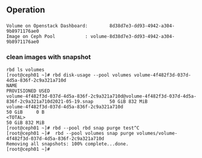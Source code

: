 ## Operation

### 
    Volume on Openstack Dashboard:        8d38d7e3-dd93-4942-a304-9b8971176ae0
    Image on Ceph Pool           : volume-8d38d7e3-dd93-4942-a304-9b8971176ae0

### clean images with snapshot

    rbd ls volumes
    [root@ceph01 ~]# rbd disk-usage --pool volumes volume-4f482f3d-037d-4d5a-836f-2c9a321a710d
    NAME                                                                                                   PROVISIONED USED    
    volume-4f482f3d-037d-4d5a-836f-2c9a321a710d@volume-4f482f3d-037d-4d5a-836f-2c9a321a710d2021-05-19.snap      50 GiB 832 MiB 
    volume-4f482f3d-037d-4d5a-836f-2c9a321a710d                                                                 50 GiB     0 B 
    <TOTAL>                                                                                                     50 GiB 832 MiB 
    [root@ceph01 ~]# rbd --pool rbd snap purge test^C
    [root@ceph01 ~]#  rbd --pool volumes snap purge volumes/volume-4f482f3d-037d-4d5a-836f-2c9a321a710d
    Removing all snapshots: 100% complete...done.
    [root@ceph01 ~]# 

